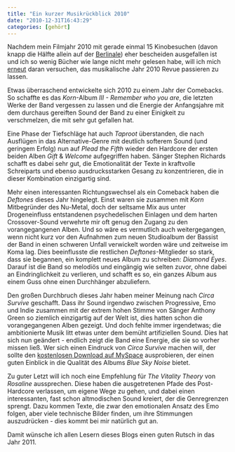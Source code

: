 ```yaml
---
title: "Ein kurzer Musikrückblick 2010"
date: "2010-12-31T16:43:29"
categories: [gehört]
---
```


Nachdem mein Filmjahr 2010 mit gerade einmal 15 Kinobesuchen (davon knapp die Hälfte allein auf der [Berlinale](/blog/tag/berlinale/)) eher bescheiden ausgefallen ist und ich so wenig Bücher wie lange nicht mehr gelesen habe, will ich mich [erneut](/2005/12/30/meine-lieblingsalben-2005/) daran versuchen, das musikalische Jahr 2010 Revue passieren zu lassen.

Etwas überraschend entwickelte sich 2010 zu einem Jahr der Comebacks. So schaffte es das *Korn*-Album *III - Remember who you are*, die letzten Werke der Band vergessen zu lassen und die Energie der Anfangsjahre mit dem durchaus gereiften Sound der Band zu einer Einigkeit zu verschmelzen, die mit sehr gut gefallen hat.

Eine Phase der Tiefschläge hat auch *Taproot* überstanden, die nach Ausflügen in das Alternative-Genre mit deutlich softerem Sound (und geringem Erfolg) nun auf *Plead the Fifth* wieder den Hardcore der ersten beiden Alben *Gift* & *Welcome* aufgegriffen haben. Sänger Stephen Richards schafft es dabei sehr gut, die Emotionalität der Texte in kraftvolle Schreiparts und ebenso ausdrucksstarken Gesang zu konzentrieren, die in dieser Kombination einzigartig sind.

Mehr einen interessanten Richtungswechsel als ein Comeback haben die *Deftones* dieses Jahr hingelegt. Einst waren sie zusammen mit *Korn* Mitbegründer des Nu-Metal, doch der seltsame Mix aus unter Drogeneinfluss entstandenen psychedelischen Einlagen und dem harten Crossover-Sound verwehrte mir oft genug den Zugang zu den vorangegangenen Alben. Und so wäre es vermutlich auch weitergegangen, wenn nicht kurz vor den Aufnahmen zum neuen Studioalbum der Bassist der Band in einen schweren Unfall verwickelt worden wäre und zeitweise im Koma lag. Dies beeinflusste die restlichen *Deftones*-Mitglieder so stark, dass sie begannen, ein komplett neues Album zu schreiben: *Diamond Eyes*. Darauf ist die Band so melodiös und eingängig wie selten zuvor, ohne dabei an Eindringlichkeit zu verlieren, und schafft es so, ein ganzes Album aus einem Guss ohne einen Durchhänger abzuliefern.

Den großen Durchbruch dieses Jahr haben meiner Meinung nach *Circa Survive* geschafft. Dass ihr Sound irgendwo zwischen Progressive, Emo und Indie zusammen mit der extrem hohen Stimme von Sänger Anthony Green so ziemlich einzigartig auf der Welt ist, dies hatten schon die vorangegangenen Alben gezeigt. Und doch fehlte immer irgendetwas; die ambitionierte Musik litt etwas unter dem bemüht artifiziellen Sound. Dies hat sich nun geändert - endlich zeigt die Band eine Energie, die sie so vorher missen ließ. Wer sich einen Eindruck von *Circa Survive* machen will, der sollte den [kostenlosen Download auf MySpace](http://www.myspace.com/transmissions) ausprobieren, der einen guten Einblick in die Qualität des Albums *Blue Sky Noise* bietet.

Zu guter Letzt will ich noch eine Empfehlung für *The Vitality Theory* von *Rosaline* aussprechen. Diese haben die ausgetretenen Pfade des Post-Hardcore verlassen, um eigene Wege zu gehen, und dabei einen interessanten, fast schon altmodischen Sound kreiert, der die Genregrenzen sprengt. Dazu kommen Texte, die zwar den emotionalen Ansatz des Emo folgen, aber viele technische Bilder finden, um ihre Stimmungen auszudrücken - dies kommt bei mir natürlich gut an.

Damit wünsche ich allen Lesern dieses Blogs einen guten Rutsch in das Jahr 2011.
